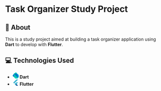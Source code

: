 <!DOCTYPE html>
<html lang="en">
<head>
    <meta charset="UTF-8">
    <meta name="viewport" content="width=device-width, initial-scale=1.0">
</head>
<body>
    <h1>Task Organizer Study Project</h1>
    <h2>📖 About</h2>
    <p>This is a study project aimed at building a task organizer application using <strong>Dart</strong> to develop with <strong>Flutter</strong>.</p>
    <h2>💻 Technologies Used</h2>
    <ul>
        <li><strong><img src="https://raw.githubusercontent.com/devicons/devicon/master/icons/dart/dart-original.svg" alt="Dart" width="20"> Dart</strong></li>
        <li><strong><img src="https://raw.githubusercontent.com/devicons/devicon/master/icons/flutter/flutter-original.svg" alt="Flutter" width="20"> Flutter</strong></li>
    </ul>
</body>
</html>
